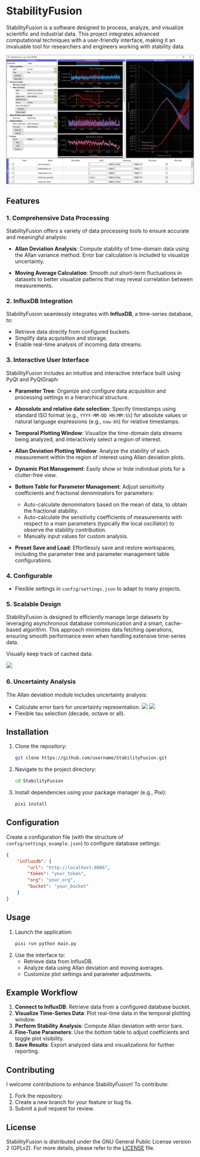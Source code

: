 # StabilityFusion

StabilityFusion is a software designed to process, analyze, and visualize scientific and industrial data. This project integrates advanced computational techniques with a user-friendly interface, making it an invaluable tool for researchers and engineers working with stability data.

![](docs/main.png)

## Features

### 1. Comprehensive Data Processing
StabilityFusion offers a variety of data processing tools to ensure accurate and meaningful analysis:
- **Allan Deviation Analysis**: Compute stability of time-domain data using the Allan variance method. Error bar calculation is included to visualize uncertainty.

- **Moving Average Calculation**: Smooth out short-term fluctuations in datasets to better visualize patterns that may reveal correlation between measurements.


### 2. InfluxDB Integration
StabilityFusion seamlessly integrates with **InfluxDB**, a time-series database, to:
- Retrieve data directly from configured buckets.
- Simplify data acquisition and storage.
- Enable real-time analysis of incoming data streams.

### 3. Interactive User Interface
StabilityFusion includes an intuitive and interactive interface built using PyQt and PyQtGraph:
- **Parameter Tree**: Organize and configure data acquisition and processing settings in a hierarchical structure.

- **Abosolute and relative date selection**: Specify timestamps using standard ISO format (e.g., `YYYY-MM-DD HH:MM:SS`) for absolute values or natural language expressions (e.g., `now-6h`) for relative timestamps.

- **Temporal Plotting Window**: Visualize the  time-domain data streams being analyzed, and interactively select a region of interest.

- **Allan Deviation Plotting Window**: Analyze the stability of each measurement within the region of interest using Allan deviation plots.

- **Dynamic Plot Management**: Easily show or hide individual plots for a clutter-free view.

- **Bottom Table for Parameter Management**: Adjust sensitivity coefficients and fractional denominators for parameters:
  - Auto-calculate denominators based on the mean of data, to obtain the fractional stability.
  - Auto-calculate the sensitivity coefficients of measurements with respect to a main parameters (typically the local oscillator) to observe the stability contribution.
  - Manually input values for custom analysis.

- **Preset Save and Load**: Effortlessly save and restore workspaces, including the parameter tree and parameter management table configurations.
### 4. Configurable
- Flexible settings in `config/settings.json` to adapt to many projects.

<!-- ```json
// Experiment 1
{
    "influxdb": {
        "url": "http://localhost:8086",
        "token": "token_1",
        "org": "org_1",
        "bucket": "bucket_1"
    }
}

// Experiment 2
{
    "influxdb": {
        "url": "http://your-website:8888",
        "token": "token_2",
        "org": "org_2",
        "bucket": "bucket_2"
    }
}
``` -->

### 5. Scalable Design
StabilityFusion is designed to efficiently manage large datasets by leveraging asynchronous database communication and a smart, cache-based algorithm. This approach minimizes data fetching operations, ensuring smooth performance even when handling extensive time-series data.

Visually keep track of cached data:

![](docs/cache.png)

### 6. Uncertainty Analysis
The Allan deviation module includes uncertainty analysis:
- Calculate error bars for uncertainty representation.
![](docs/error_bars.png) ![](docs/fill_between.png)
- Flexible tau selection (decade, octave or all).

## Installation

1. Clone the repository:
   ```bash
   git clone https://github.com/username/StabilityFusion.git
   ```
2. Navigate to the project directory:
   ```bash
   cd StabilityFusion
   ```
3. Install dependencies using your package manager (e.g., Pixi):
   ```bash
   pixi install
   ```

## Configuration

Create a configuration file (with the structure of `config/settings_example.json`) to configure database settings:
```json
{
    "influxdb": {
        "url": "http://localhost:8086",
        "token": "your_token",
        "org": "your_org",
        "bucket": "your_bucket"
    }
}
```

## Usage

1. Launch the application:
   ```bash
   pixi run python main.py
   ```
2. Use the interface to:
   - Retrieve data from InfluxDB.
   - Analyze data using Allan deviation and moving averages.
   - Customize plot settings and parameter adjustments.

## Example Workflow

1. **Connect to InfluxDB**: Retrieve data from a configured database bucket.
2. **Visualize Time-Series Data**: Plot real-time data in the temporal plotting window.
3. **Perform Stability Analysis**: Compute Allan deviation with error bars.
4. **Fine-Tune Parameters**: Use the bottom table to adjust coefficients and toggle plot visibility.
5. **Save Results**: Export analyzed data and visualizations for further reporting.

## Contributing

I welcome contributions to enhance StabilityFusion! To contribute:
1. Fork the repository.
2. Create a new branch for your feature or bug fix.
3. Submit a pull request for review.

## License

StabilityFusion is distributed under the GNU General Public License version 2 (GPLv2). For more details, please refer to the [LICENSE](LICENSE) file.

<!-- ## Acknowledgments

We thank all contributors and the open-source community for their support in developing this project. -->

